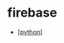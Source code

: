 # firebase

- [[python]]

[//begin]: # "Autogenerated link references for markdown compatibility"
[python]: python.md "python"
[//end]: # "Autogenerated link references"